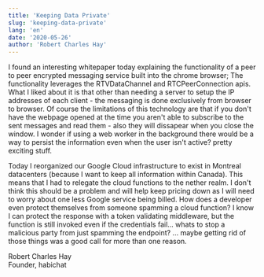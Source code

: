 ```yaml
---
title: 'Keeping Data Private'
slug: 'keeping-data-private'
lang: 'en'
date: '2020-05-26'
author: 'Robert Charles Hay'
---
```


I found an interesting whitepaper today explaining the functionality of a peer to peer encrypted messaging service built into the chrome browser; The functionality leverages the RTVDataChannel and RTCPeerConnection apis. What I liked about it is that other than needing a server to setup the IP addresses of each client - the messaging is done exclusively from browser to browser. Of course the limitations of this technology are that if you don't have the webpage opened at the time you aren't able to subscribe to the sent messages and read them - also they will dissapear when you close the window. I wonder if using a web worker in the background there would be a way to persist the information even when the user isn't active? pretty exciting stuff.

Today I reorganized our Google Cloud infrastructure to exist in Montreal datacenters (because I want to keep all information within Canada). This means that I had to relegate the cloud functions to the nether realm. I don't think this should be a problem and will help keep pricing down as I will need to worry about one less Google service being billed. How does a developer even protect themselves from someone spamming a cloud function? I know I can protect the response with a token validating middleware, but the function is still invoked even if the credentials fail... whats to stop a malicious party from just spamming the endpoint? ... maybe getting rid of those things was a good call for more than one reason.

Robert Charles Hay
<br>Founder, habichat

